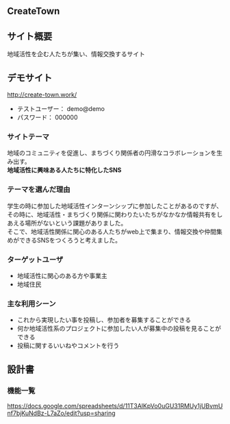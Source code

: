 ## CreateTown

## サイト概要
地域活性を企む人たちが集い、情報交換するサイト

## デモサイト
<http://create-town.work/>  
- テストユーザー： demo@demo
- パスワード： 000000

### サイトテーマ
地域のコミュニティを促進し、まちづくり関係者の円滑なコラボレーションを生み出す。  
**地域活性に興味ある人たちに特化したSNS**

### テーマを選んだ理由
学生の時に参加した地域活性インターンシップに参加したことがあるのですが、  
その時に、地域活性・まちづくり関係に関わりたいたちがなかなか情報共有をしあえる場所がないという課題がありました。  
そこで、地域活性関係に関心のある人たちがweb上で集まり、情報交換や仲間集めができるSNSをつくろうと考えました。  

### ターゲットユーザ
- 地域活性に関心のある方や事業主
- 地域住民

### 主な利用シーン
- これから実現したい事を投稿し、参加者を募集することができる
- 何か地域活性系のプロジェクトに参加したい人が募集中の投稿を見ることができる
- 投稿に関するいいねやコメントを行う

## 設計書

### 機能一覧
<https://docs.google.com/spreadsheets/d/11T3AlKpVo0uGU31RMUy1jUBvmUnf7bjKuNdBz-L7aZo/edit?usp=sharing>
